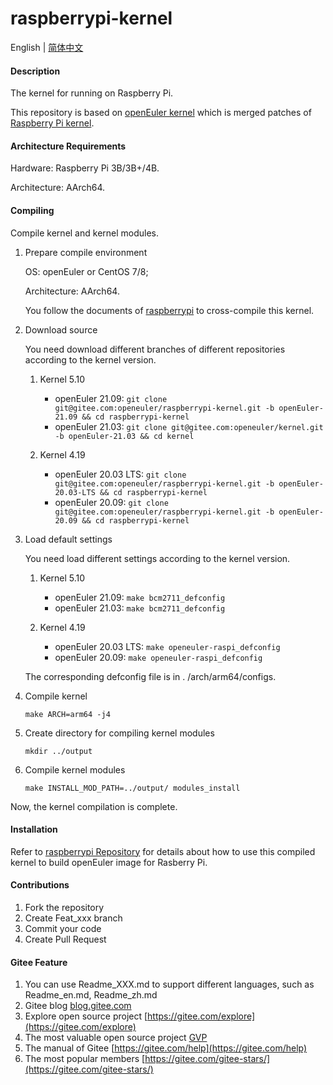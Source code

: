 # raspberrypi-kernel

English | [简体中文](./README.md)

#### Description

The kernel for running on Raspberry Pi.

This repository is based on [openEuler kernel](https://gitee.com/openeuler/kernel) which is merged patches of [Raspberry Pi kernel](https://github.com/raspberrypi/linux).

#### Architecture Requirements

Hardware: Raspberry Pi 3B/3B+/4B.

Architecture: AArch64.

#### Compiling

Compile kernel and kernel modules.

1.  Prepare compile environment

    OS: openEuler or CentOS 7/8;

    Architecture: AArch64.

    You follow the documents of [raspberrypi](https://gitee.com/openeuler/raspberrypi/blob/master/README.en.md) to cross-compile this kernel.

2.  Download source

    You need download different branches of different repositories according to the kernel version.

    1.  Kernel 5.10

        - openEuler 21.09: `git clone git@gitee.com:openeuler/raspberrypi-kernel.git -b openEuler-21.09 && cd raspberrypi-kernel`
        - openEuler 21.03: `git clone git@gitee.com:openeuler/kernel.git -b openEuler-21.03 && cd kernel`

    2.  Kernel 4.19

        - openEuler 20.03 LTS: `git clone git@gitee.com:openeuler/raspberrypi-kernel.git -b openEuler-20.03-LTS && cd raspberrypi-kernel`
        - openEuler 20.09: `git clone git@gitee.com:openeuler/raspberrypi-kernel.git -b openEuler-20.09 && cd raspberrypi-kernel`

3.  Load default settings

    You need load different settings according to the kernel version.

    1.  Kernel 5.10

        - openEuler 21.09: `make bcm2711_defconfig`
        - openEuler 21.03: `make bcm2711_defconfig`

    2.  Kernel 4.19

        - openEuler 20.03 LTS: `make openeuler-raspi_defconfig`
        - openEuler 20.09: `make openeuler-raspi_defconfig`

    The corresponding defconfig file is in . /arch/arm64/configs.

4.  Compile kernel

    `make ARCH=arm64 -j4`

5.  Create directory for compiling kernel modules

    `mkdir ../output`

6.  Compile kernel modules

    `make INSTALL_MOD_PATH=../output/ modules_install`

Now, the kernel compilation is complete.

#### Installation

Refer to [raspberrypi Repository](https://gitee.com/openeuler/raspberrypi) for details about how to use this compiled kernel to build openEuler image for Rasberry Pi.

#### Contributions

1.  Fork the repository
2.  Create Feat_xxx branch
3.  Commit your code
4.  Create Pull Request


#### Gitee Feature

1.  You can use Readme\_XXX.md to support different languages, such as Readme\_en.md, Readme\_zh.md
2.  Gitee blog [blog.gitee.com](https://blog.gitee.com)
3.  Explore open source project [https://gitee.com/explore](https://gitee.com/explore)
4.  The most valuable open source project [GVP](https://gitee.com/gvp)
5.  The manual of Gitee [https://gitee.com/help](https://gitee.com/help)
6.  The most popular members  [https://gitee.com/gitee-stars/](https://gitee.com/gitee-stars/)

